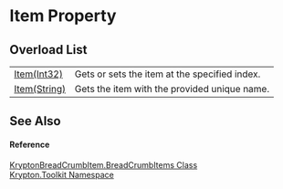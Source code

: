 # Item Property


## Overload List
<table>
<tr>
<td><a href="809b87e8-af04-f897-1fe3-f82fbad5d2be.md">Item(Int32)</a></td>
<td>Gets or sets the item at the specified index.</td></tr>
<tr>
<td><a href="7261444e-7bf9-7bf0-fe04-b00a935b154b.md">Item(String)</a></td>
<td>Gets the item with the provided unique name.</td></tr>
</table>

## See Also


#### Reference
<a href="c5b4c308-2351-76f7-c9a1-4d6723359e4a.md">KryptonBreadCrumbItem.BreadCrumbItems Class</a>  
<a href="79d2eac2-21f4-54ff-7552-b20c33c30600.md">Krypton.Toolkit Namespace</a>  
